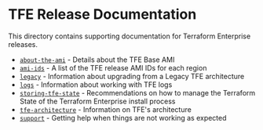 # TFE Release Documentation

This directory contains supporting documentation for Terraform Enterprise
releases.

 * [`about-the-ami`](about-the-ami.md) - Details about the TFE Base AMI
 * [`ami-ids`](ami-ids.md) - A list of the TFE release AMI IDs for each region
 * [`legacy`](legacy.md) - Information about upgrading from a Legacy TFE architecture
 * [`logs`](logs.md) - Information about working with TFE logs
 * [`storing-tfe-state`](storing-tfe-state.md) - Recommendations on how to manage the Terraform State of the Terraform Enterprise install process
 * [`tfe-architecture`](tfe-architecture.md) - Information on TFE's architecture
 * [`support`](support.md) - Getting help when things are not working as expected
